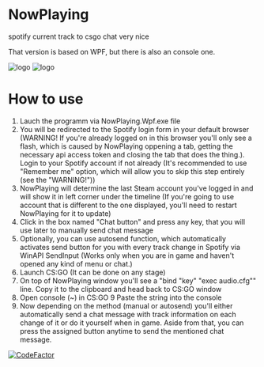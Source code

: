 # NowPlaying
spotify current track to csgo chat very nice

That version is based on WPF, but there is also an console one.

![logo](https://sun9-37.userapi.com/c206828/v206828168/126142/2QOY6DgGLtc.jpg)
![logo](https://sun9-31.userapi.com/gvhRYJeNLGwgAkdDtt4SxzB7yQpi0RxN4wl71A/X-iRumWHWwE.jpg)

# How to use
1. Lauch the programm via NowPlaying.Wpf.exe file
2. You will be redirected to the Spotify login form in your default browser (WARNING! If you're already logged on in this browser you'll only see a flash, which is caused by NowPlaying oppening a tab, getting the necessary api access token and closing the tab that does the thing.). Login to your Spotify account if not already (It's recommended to use "Remember me" option, which will allow you to skip this step entirely (see the "WARNING!"))
3. NowPlaying will determine the last Steam account you've logged in and will show it in left corner under the timeline (If you're going to use account that is different to the one displayed, you'll need to restart NowPlaying for it to update) 
4. Click in the box named "Chat button" and press any key, that you will use later to manually send chat message
5. Optionally, you can use autosend function, which automatically activates send button for you with every track change in Spotify via WinAPI SendInput (Works only when you are in game and haven't opened any kind of menu or chat.)
6. Launch CS:GO (It can be done on any stage)
7. On top of NowPlaying window you'll see a "bind "key" "exec audio.cfg"" line. Copy it to the clipboard and head back to CS:GO window 
8. Open console (~) in CS:GO
9 Paste the string into the console
10. Now depending on the method (manual or autosend) you'll either automatically send a chat message with track information on each change of it or do it yourself when in game. Aside from that, you can press the assigned button anytime to send the mentioned chat message.



[![CodeFactor](https://www.codefactor.io/repository/github/veselv2010/nowplaying/badge)](https://www.codefactor.io/repository/github/veselv2010/nowplaying)
